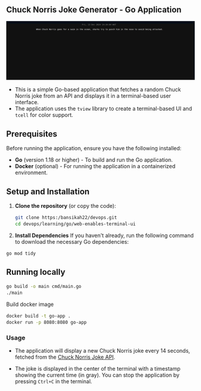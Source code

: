 
##  Chuck Norris Joke Generator - Go Application
![Chunk Norris](chunck-norris.png)


- This is a simple Go-based application that fetches a random Chuck Norris joke from an API and displays it in a terminal-based user interface.
- The application uses the `tview` library to create a terminal-based UI and `tcell` for color support.

## Prerequisites

Before running the application, ensure you have the following installed:

- **Go** (version 1.18 or higher) - To build and run the Go application.
- **Docker** (optional) - For running the application in a containerized environment.

## Setup and Installation

1. **Clone the repository** (or copy the code):
   ```bash
   git clone https:/bansikah22/devops.git
   cd devops/learning/go/web-enables-terminal-ui
   ```
2. **Install Dependencies**
If you haven't already, run the following command to download the necessary Go dependencies:
```bash
go mod tidy
```

## Running locally
```bash
go build -o main cmd/main.go
./main
```
Build docker image
```bash
docker build -t go-app .
docker run -p 8080:8080 go-app
````

### Usage
- The application will display a new Chuck Norris joke every 14 seconds, fetched from the [Chuck Norris Joke API](https://api.chucknorris.io/jokes/random).

- The joke is displayed in the center of the terminal with a timestamp showing the current time (in gray).
You can stop the application by pressing `Ctrl+C` in the terminal.